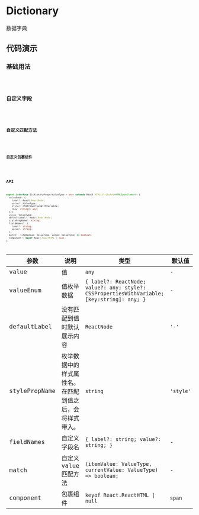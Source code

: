 # Dictionary

数据字典

## 代码演示

### 基础用法

<code src='./demos/basic.tsx' />

### 自定义字段

<code src='./demos/fieldNames.tsx' />

### 自定义匹配方法

<code src='./demos/match.tsx' />

### 自定义包裹组件

<code src='./demos/component.tsx' />

## API

```typescript
export interface DictionaryProps<ValueType = any> extends React.HTMLAttributes<HTMLSpanElement> {
  valueEnum: {
    label?: React.ReactNode;
    value?: ValueType;
    style?: CSSPropertiesWithVariable;
    [key: string]: any;
  }[];
  value: ValueType;
  defaultLabel?: React.ReactNode;
  stylePropName?: string;
  fieldNames?: {
    label?: string;
    value?: string;
  };
  match?: (itemValue: ValueType, value: ValueType) => boolean;
  component?: keyof React.ReactHTML | null;
}
```

| 参数 | 说明 | 类型 | 默认值 |
| --- | --- | --- | --- |
| value | 值 | `any` | - |
| valueEnum | 值枚举数据 | `{ label?: ReactNode; value?: any; style?: CSSPropertiesWithVariable; [key:string]: any; }` | - |
| defaultLabel | 没有匹配到值时默认展示内容 | `ReactNode` | `'-'` |
| stylePropName | 枚举数据中的样式属性名。<br/>在匹配到值之后，会将样式带入。 | `string` | `'style'` |
| fieldNames | 自定义字段名 | `{ label?: string; value?: string; }` | - |
| match | 自定义 value 匹配方法 | `(itemValue: ValueType, currentValue: ValueType) => boolean;` | - |
| component | 包裹组件 | `keyof React.ReactHTML \| null` | `span` |
